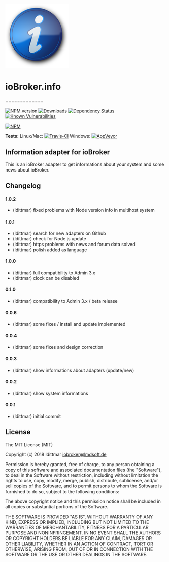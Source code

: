 ![Logo](admin/info.png)
# ioBroker.info
=============

[![NPM version](http://img.shields.io/npm/v/iobroker.info.svg)](https://www.npmjs.com/package/iobroker.info)
[![Downloads](https://img.shields.io/npm/dm/iobroker.info.svg)](https://www.npmjs.com/package/iobroker.info)
[![Dependency Status](https://img.shields.io/david/ldittmar81/iobroker.info.svg)](https://david-dm.org/ldittmar81/iobroker.info)
[![Known Vulnerabilities](https://snyk.io/test/github/ldittmar81/ioBroker.info/badge.svg)](https://snyk.io/test/github/ldittmar81/ioBroker.info)

[![NPM](https://nodei.co/npm/iobroker.info.png?downloads=true)](https://nodei.co/npm/iobroker.info/)

**Tests:** Linux/Mac: [![Travis-CI](http://img.shields.io/travis/ldittmar81/ioBroker.info/master.svg)](https://travis-ci.org/ldittmar81/ioBroker.info)
Windows: [![AppVeyor](https://ci.appveyor.com/api/projects/status/github/ldittmar81/ioBroker.info?branch=master&svg=true)](https://ci.appveyor.com/project/ldittmar81/ioBroker-info/)


## Information adapter for ioBroker

This is an ioBroker adapter to get informations about your system and some news about ioBroker.

## Changelog

#### 1.0.2
* (ldittmar) fixed problems with Node version info in multihost system

#### 1.0.1
* (ldittmar) search for new adapters on Github
* (ldittmar) check for Node.js update
* (ldittmar) https problems with news and forum data solved
* (ldittmar) polish added as language

#### 1.0.0
* (ldittmar) full compatibility to Admin 3.x
* (ldittmar) clock can be disabled

#### 0.1.0
* (ldittmar) compatibility to Admin 3.x / beta release

#### 0.0.6
* (ldittmar) some fixes / install and update implemented

#### 0.0.4
* (ldittmar) some fixes and design correction

#### 0.0.3
* (ldittmar) show informations about adapters (update/new)

#### 0.0.2
* (ldittmar) show system informations

#### 0.0.1
* (ldittmar) initial commit

## License
The MIT License (MIT)

Copyright (c) 2018 ldittmar <iobroker@lmdsoft.de>

Permission is hereby granted, free of charge, to any person obtaining a copy
of this software and associated documentation files (the "Software"), to deal
in the Software without restriction, including without limitation the rights
to use, copy, modify, merge, publish, distribute, sublicense, and/or sell
copies of the Software, and to permit persons to whom the Software is
furnished to do so, subject to the following conditions:

The above copyright notice and this permission notice shall be included in
all copies or substantial portions of the Software.

THE SOFTWARE IS PROVIDED "AS IS", WITHOUT WARRANTY OF ANY KIND, EXPRESS OR
IMPLIED, INCLUDING BUT NOT LIMITED TO THE WARRANTIES OF MERCHANTABILITY,
FITNESS FOR A PARTICULAR PURPOSE AND NONINFRINGEMENT. IN NO EVENT SHALL THE
AUTHORS OR COPYRIGHT HOLDERS BE LIABLE FOR ANY CLAIM, DAMAGES OR OTHER
LIABILITY, WHETHER IN AN ACTION OF CONTRACT, TORT OR OTHERWISE, ARISING FROM,
OUT OF OR IN CONNECTION WITH THE SOFTWARE OR THE USE OR OTHER DEALINGS IN
THE SOFTWARE.
